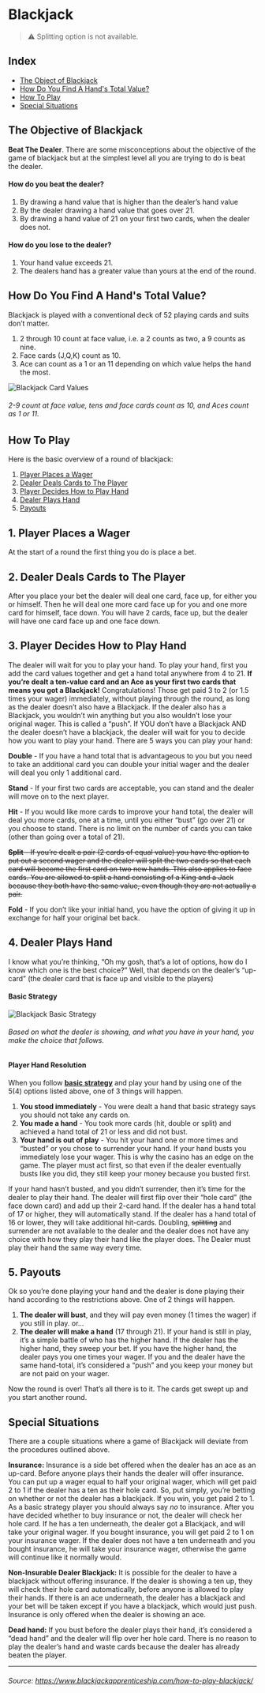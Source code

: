# Blackjack

> ⚠️  Splitting option is not available.

## Index

- [The Object of Blackjack](#the-objective-of-blackjack)
- [How Do You Find A Hand's Total Value?](#how-do-you-find-a-hands-total-value)
- [How To Play](#how-to-play)
- [Special Situations](#special-situations)

## The Objective of Blackjack

**Beat The Dealer**. There are some misconceptions about the objective of the game of blackjack but at the simplest level all you are trying to do is beat the dealer.

#### How do you beat the dealer?

1. By drawing a hand value that is higher than the dealer’s hand value
2. By the dealer drawing a hand value that goes over 21.
3. By drawing a hand value of 21 on your first two cards, when the dealer does not.

#### How do you lose to the dealer?

1. Your hand value exceeds 21.
2. The dealers hand has a greater value than yours at the end of the round.

## How Do You Find A Hand's Total Value?

Blackjack is played with a conventional deck of 52 playing cards and suits don’t matter.

1. 2 through 10 count at face value, i.e. a 2 counts as two, a 9 counts as nine.
2. Face cards (J,Q,K) count as 10.
3. Ace can count as a 1 or an 11 depending on which value helps the hand the most.

![Blackjack Card Values](https://bit.ly/3gbgmoj)
###### 2-9 count at face value, tens and face cards count as 10, and Aces count as 1 or 11.

## How To Play

Here is the basic overview of a round of blackjack:

1. [Player Places a Wager](#1-player-places-a-wager)
2. [Dealer Deals Cards to The Player](#2-dealer-deals-cards-to-the-player)
3. [Player Decides How to Play Hand](#3-player-decides-how-to-play-hand)
4. [Dealer Plays Hand](#4-dealer-plays-hand)
5. [Payouts](#5-payouts)

## 1. Player Places a Wager

At the start of a round the first thing you do is place a bet.

## 2. Dealer Deals Cards to The Player

After you place your bet the dealer will deal one card, face up, for either you or himself. Then he will deal one more card face up for you and one more card for himself, face down. You will have 2 cards, face up, but the dealer will have one card face up and one face down. 

## 3. Player Decides How to Play Hand

The dealer will wait for you to play your hand. To play your hand, first you add the card values together and get a hand total anywhere from 4 to 21. **If you’re dealt a ten-value card and an Ace as your first two cards that means you got a Blackjack!** Congratulations! Those get paid 3 to 2 (or 1.5 times your wager) immediately, without playing through the round, as long as the dealer doesn’t also have a Blackjack. If the dealer also has a Blackjack, you wouldn’t win anything but you also wouldn’t lose your original wager. This is called a “push”. If YOU don’t have a Blackjack AND the dealer doesn’t have a blackjack, the dealer will wait for you to decide how you want to play your hand. There are 5 ways you can play your hand:

**Double** - If you have a hand total that is advantageous to you but you need to take an additional card you can double your initial wager and the dealer will deal you only 1 additional card.

**Stand** - If your first two cards are acceptable, you can stand and the dealer will move on to the next player.

**Hit** - If you would like more cards to improve your hand total, the dealer will deal you more cards, one at a time, until you either “bust” (go over 21) or you choose to stand. There is no limit on the number of cards you can take (other than going over a total of 21).

~~**Split** - If you’re dealt a pair (2 cards of equal value) you have the option to put out a second wager and the dealer will split the two cards so that each card will become the first card on two new hands. This also applies to face cards. You are allowed to split a hand consisting of a King and a Jack because they both have the same value, even though they are not actually a pair.~~

**Fold** - If you don’t like your initial hand, you have the option of giving it up in exchange for half your original bet back.

## 4. Dealer Plays Hand
I know what you’re thinking, “Oh my gosh, that’s a lot of options, how do I know which one is the best choice?” Well, that depends on the dealer’s “up-card” (the dealer card that is face up and visible to the players)

#### Basic Strategy

![Blackjack Basic Strategy](https://bit.ly/3skWpxL)
###### Based on what the dealer is showing, and what you have in your hand, you make the choice that follows.

#### Player Hand Resolution

When you follow **[basic strategy](#basic-strategy)** and play your hand by using one of the 5(4) options listed above, one of 3 things will happen.

1. **You stood immediately** - You were dealt a hand that basic strategy says you should not take any cards on.
2. **You made a hand** - You took more cards (hit, double or split) and achieved a hand total of 21 or less and did not bust.
3. **Your hand is out of play** - You hit your hand one or more times and “busted” or you chose to surrender your hand. If your hand busts you immediately lose your wager. This is why the casino has an edge on the game. The player must act first, so that even if the dealer eventually busts like you did, they still keep your money because you busted first.

If your hand hasn’t busted, and you didn’t surrender, then it’s time for the dealer to play their hand. The dealer will first flip over their “hole card” (the face down card) and add up their 2-card hand. If the dealer has a hand total of 17 or higher, they will automatically stand. If the dealer has a hand total of 16 or lower, they will take additional hit-cards. Doubling, ~~splitting~~ and surrender are not available to the dealer and the dealer does not have any choice with how they play their hand like the player does. The Dealer must play their hand the same way every time.

## 5. Payouts

Ok so you’re done playing your hand and the dealer is done playing their hand according to the restrictions above. One of 2 things will happen.

1. **The dealer will bust**, and they will pay even money (1 times the wager) if you still in play. or…
2. **The dealer will make a hand** (17 through 21). If your hand is still in play, it’s a simple battle of who has the higher hand. If the dealer has the higher hand, they sweep your bet. If you have the higher hand, the dealer pays you one times your wager. If you and the dealer have the same hand-total, it’s considered a “push” and you keep your money but are not paid on your wager.

Now the round is over! That’s all there is to it. The cards get swept up and you start another round.

## Special Situations

There are a couple situations where a game of Blackjack will deviate from the procedures outlined above.

**Insurance:** Insurance is a side bet offered when the dealer has an ace as an up-card. Before anyone plays their hands the dealer will offer insurance. You can put up a wager equal to half your original wager, which will get paid 2 to 1 if the dealer has a ten as their hole card. So, put simply, you’re betting on whether or not the dealer has a blackjack. If you win, you get paid 2 to 1. As a basic strategy player you should always say *no* to insurance. After you have decided whether to buy insurance or not, the dealer will check her hole card. If he has a ten underneath, the dealer got a Blackjack, and will take your original wager. If you bought insurance, you will get paid 2 to 1 on your insurance wager. If the dealer does not have a ten underneath and you bought insurance, he will take your insurance wager, otherwise the game will continue like it normally would.

**Non-Insurable Dealer Blackjack:** It is possible for the dealer to have a blackjack without offering insurance. If the dealer is showing a ten up, they will check their hole card automatically, before anyone is allowed to play their hands. If there is an ace underneath, the dealer has a blackjack and your bet will be taken except if you have a blackjack, which would just push. Insurance is only offered when the dealer is showing an ace.

**Dead hand:** If you bust before the dealer plays their hand, it’s considered a “dead hand” and the dealer will flip over her hole card. There is no reason to play the dealer’s hand and waste cards because the dealer has already beaten the player.

---

###### Source: https://www.blackjackapprenticeship.com/how-to-play-blackjack/
